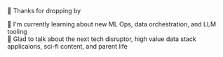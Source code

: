 👋 Thanks for dropping by 
<!--
- ✨ I’m currently working on... 
-->
🌱 I'm currently learning about new ML Ops, data orchestration, and LLM tooling \
💬 Glad to talk about the next tech disruptor, high value data stack applicaions, sci-fi content, and parent life

<!--
![Github stats](https://github-readme-stats.vercel.app/api?username=sean-io&count_private=true&show_icons=true&theme=vue-dark&hide_rank=true)
-->
